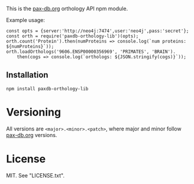This is the [pax-db.org](http://pax-db.org) orthology API npm module. 

Example usage:

    const opts = {server:'http://neo4j:7474',user:'neo4j',pass:'secret'};
    const orth = require('paxdb-orthology-lib')(opts);
    orth.count('Protein').then(numProteins => console.log(`num proteins: ${numProteins}`));
    orth.loadOrthologs('9606.ENSP00000356969', 'PRIMATES', 'BRAIN').
        then(cogs => console.log(`orthologs: ${JSON.stringify(cogs)}`));

## Installation

    npm install paxdb-orthology-lib

# Versioning

All versions are `<major>.<minor>.<patch>`, where major and minor follow
[pax-db.org](pax-db.org) versions.


# License

MIT. See "LICENSE.txt".

